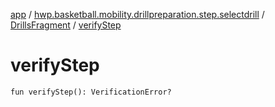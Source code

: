 [app](../../index.md) / [hwp.basketball.mobility.drillpreparation.step.selectdrill](../index.md) / [DrillsFragment](index.md) / [verifyStep](.)

# verifyStep

`fun verifyStep(): VerificationError?`